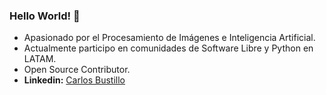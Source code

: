 ### Hello World! 👋
- Apasionado por el Procesamiento de Imágenes e Inteligencia Artificial.
- Actualmente participo en comunidades de Software Libre y Python en LATAM.
- Open Source Contributor.
- **Linkedin:** [Carlos Bustillo](https://www.linkedin.com/in/carlos-bustillo-74514b1b6/)

